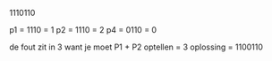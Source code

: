 1110110

p1 = 1110 = 1 
p2 = 1110 = 2
p4 = 0110 = 0

de fout zit in 3 want je moet P1  + P2 optellen = 3 
oplossing = 1100110
